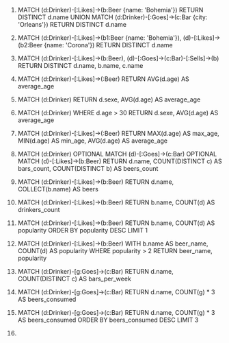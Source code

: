 1. MATCH (d:Drinker)-[:Likes]->(b:Beer {name: 'Bohemia'})
   RETURN DISTINCT d.name
   UNION
   MATCH (d:Drinker)-[:Goes]->(c:Bar {city: 'Orleans'})
   RETURN DISTINCT d.name

2. MATCH (d:Drinker)-[:Likes]->(b1:Beer {name: 'Bohemia'}),
   (d)-[:Likes]->(b2:Beer {name: 'Corona'})
   RETURN DISTINCT d.name

3. MATCH (d:Drinker)-[:Likes]->(b:Beer),
   (d)-[:Goes]->(c:Bar)-[:Sells]->(b)
   RETURN DISTINCT d.name, b.name, c.name

4. MATCH (d:Drinker)-[:Likes]->(:Beer)
   RETURN AVG(d.age) AS average_age

5. MATCH (d:Drinker)
   RETURN d.sexe, AVG(d.age) AS average_age

6. MATCH (d:Drinker)
   WHERE d.age > 30
   RETURN d.sexe, AVG(d.age) AS average_age

7. MATCH (d:Drinker)-[:Likes]->(:Beer)
   RETURN MAX(d.age) AS max_age, MIN(d.age) AS min_age, AVG(d.age) AS average_age

8. MATCH (d:Drinker)
   OPTIONAL MATCH (d)-[:Goes]->(c:Bar)
   OPTIONAL MATCH (d)-[:Likes]->(b:Beer)
   RETURN d.name, COUNT(DISTINCT c) AS bars_count, COUNT(DISTINCT b) AS beers_count

9. MATCH (d:Drinker)-[:Likes]->(b:Beer)
   RETURN d.name, COLLECT(b.name) AS beers

10. MATCH (d:Drinker)-[:Likes]->(b:Beer)
    RETURN b.name, COUNT(d) AS drinkers_count

11. MATCH (d:Drinker)-[:Likes]->(b:Beer)
    RETURN b.name, COUNT(d) AS popularity
    ORDER BY popularity DESC
    LIMIT 1

12. MATCH (d:Drinker)-[:Likes]->(b:Beer)
    WITH b.name AS beer_name, COUNT(d) AS popularity
    WHERE popularity > 2
    RETURN beer_name, popularity

13. MATCH (d:Drinker)-[g:Goes]->(c:Bar)
    RETURN d.name, COUNT(DISTINCT c) AS bars_per_week

14. MATCH (d:Drinker)-[g:Goes]->(c:Bar)
    RETURN d.name, COUNT(g) \* 3 AS beers_consumed

15. MATCH (d:Drinker)-[g:Goes]->(c:Bar)
    RETURN d.name, COUNT(g) \* 3 AS beers_consumed
    ORDER BY beers_consumed DESC
    LIMIT 3

16.

